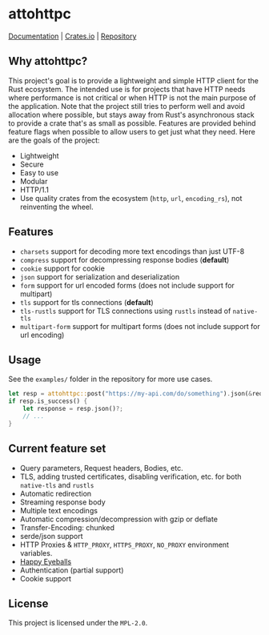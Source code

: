 # attohttpc
[Documentation](https://docs.rs/attohttpc) | [Crates.io](https://crates.io/crates/attohttpc) | [Repository](https://github.com/sbstp/attohttpc)

## Why attohttpc?
This project's goal is to provide a lightweight and simple HTTP client for the Rust ecosystem. The intended use is for
projects that have HTTP needs where performance is not critical or when HTTP is not the main purpose of the application.
Note that the project still tries to perform well and avoid allocation where possible, but stays away from Rust's
asynchronous stack to provide a crate that's as small as possible. Features are provided behind feature flags when
possible to allow users to get just what they need. Here are the goals of the project:

* Lightweight
* Secure
* Easy to use
* Modular
* HTTP/1.1
* Use quality crates from the ecosystem (`http`, `url`, `encoding_rs`), not reinventing the wheel.

## Features
* `charsets` support for decoding more text encodings than just UTF-8
* `compress` support for decompressing response bodies (**default**)
* `cookie` support for cookie
* `json` support for serialization and deserialization
* `form` support for url encoded forms (does not include support for multipart)
* `tls` support for tls connections (**default**)
* `tls-rustls` support for TLS connections using `rustls` instead of `native-tls`
* `multipart-form` support for multipart forms (does not include support for url encoding)

## Usage
See the `examples/` folder in the repository for more use cases.
```rust
let resp = attohttpc::post("https://my-api.com/do/something").json(&request)?.send()?;
if resp.is_success() {
    let response = resp.json()?;
    // ...
}
```

## Current feature set
* Query parameters, Request headers, Bodies, etc.
* TLS, adding trusted certificates, disabling verification, etc. for both `native-tls` and `rustls`
* Automatic redirection
* Streaming response body
* Multiple text encodings
* Automatic compression/decompression with gzip or deflate
* Transfer-Encoding: chunked
* serde/json support
* HTTP Proxies & `HTTP_PROXY`, `HTTPS_PROXY`, `NO_PROXY` environment variables.
* [Happy Eyeballs](https://en.wikipedia.org/wiki/Happy_Eyeballs)
* Authentication (partial support)
* Cookie support

## License
This project is licensed under the `MPL-2.0`.
